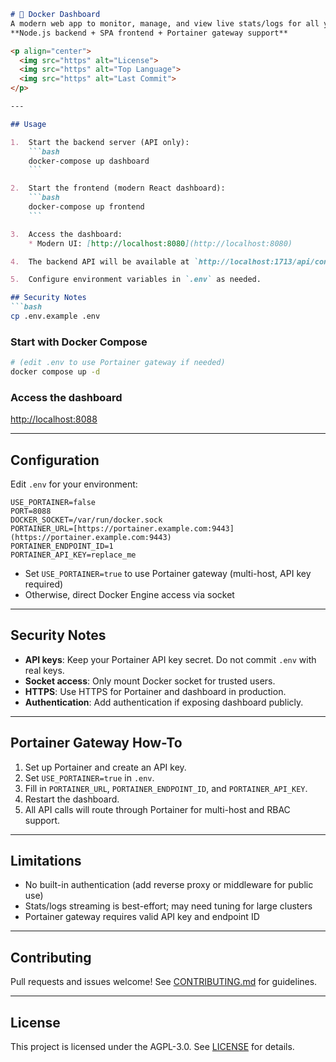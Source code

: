 ````markdown
# 🚢 Docker Dashboard
A modern web app to monitor, manage, and view live stats/logs for all your Docker containers.
**Node.js backend + SPA frontend + Portainer gateway support**

<p align="center">
  <img src="https" alt="License">
  <img src="https" alt="Top Language">
  <img src="https" alt="Last Commit">
</p>

---

## Usage

1.  Start the backend server (API only):
    ```bash
    docker-compose up dashboard
    ```

2.  Start the frontend (modern React dashboard):
    ```bash
    docker-compose up frontend
    ```

3.  Access the dashboard:
    * Modern UI: [http://localhost:8080](http://localhost:8080)

4.  The backend API will be available at `http://localhost:1713/api/containers` (or your configured port).

5.  Configure environment variables in `.env` as needed.

## Security Notes
```bash
cp .env.example .env
````

### Start with Docker Compose

```bash
# (edit .env to use Portainer gateway if needed)
docker compose up -d
```

### Access the dashboard

[http://localhost:8088](https://www.google.com/search?q=http://localhost:8088)

-----

## Configuration

Edit `.env` for your environment:

```env
USE_PORTAINER=false
PORT=8088
DOCKER_SOCKET=/var/run/docker.sock
PORTAINER_URL=[https://portainer.example.com:9443](https://portainer.example.com:9443)
PORTAINER_ENDPOINT_ID=1
PORTAINER_API_KEY=replace_me
```

  * Set `USE_PORTAINER=true` to use Portainer gateway (multi-host, API key required)
  * Otherwise, direct Docker Engine access via socket

-----

## Security Notes

  * **API keys**: Keep your Portainer API key secret. Do not commit `.env` with real keys.
  * **Socket access**: Only mount Docker socket for trusted users.
  * **HTTPS**: Use HTTPS for Portainer and dashboard in production.
  * **Authentication**: Add authentication if exposing dashboard publicly.

-----

## Portainer Gateway How-To

1.  Set up Portainer and create an API key.
2.  Set `USE_PORTAINER=true` in `.env`.
3.  Fill in `PORTAINER_URL`, `PORTAINER_ENDPOINT_ID`, and `PORTAINER_API_KEY`.
4.  Restart the dashboard.
5.  All API calls will route through Portainer for multi-host and RBAC support.

-----

## Limitations

  * No built-in authentication (add reverse proxy or middleware for public use)
  * Stats/logs streaming is best-effort; may need tuning for large clusters
  * Portainer gateway requires valid API key and endpoint ID

-----

## Contributing

Pull requests and issues welcome\! See [CONTRIBUTING.md](https://www.google.com/search?q=CONTRIBUTING.md) for guidelines.

-----

## License

This project is licensed under the AGPL-3.0. See [LICENSE](https://www.google.com/search?q=LICENSE) for details.

```
```
